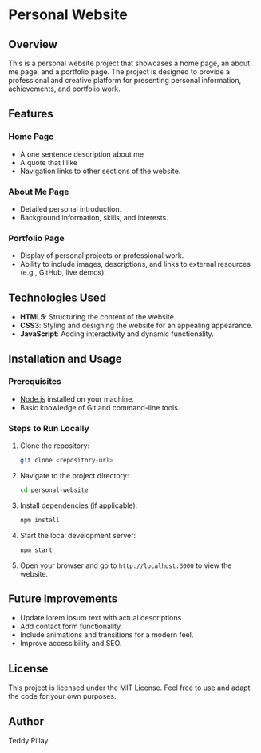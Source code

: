 # Personal Website

## Overview
This is a personal website project that showcases a home page, an about me page, and a portfolio page. The project is designed to provide a professional and creative platform for presenting personal information, achievements, and portfolio work.

## Features

### Home Page
- A one sentence description about me
- A quote that I like
- Navigation links to other sections of the website.

### About Me Page
- Detailed personal introduction.
- Background information, skills, and interests.


### Portfolio Page
- Display of personal projects or professional work.
- Ability to include images, descriptions, and links to external resources (e.g., GitHub, live demos).

## Technologies Used
- **HTML5**: Structuring the content of the website.
- **CSS3**: Styling and designing the website for an appealing appearance.
- **JavaScript**: Adding interactivity and dynamic functionality.

## Installation and Usage

### Prerequisites
- [Node.js](https://nodejs.org/) installed on your machine.
- Basic knowledge of Git and command-line tools.

### Steps to Run Locally
1. Clone the repository:
   ```bash
   git clone <repository-url>
   ```

2. Navigate to the project directory:
   ```bash
   cd personal-website
   ```

3. Install dependencies (if applicable):
   ```bash
   npm install
   ```

4. Start the local development server:
   ```bash
   npm start
   ```

5. Open your browser and go to `http://localhost:3000` to view the website.

## Future Improvements
- Update lorem ipsum text with actual descriptions
- Add contact form functionality.
- Include animations and transitions for a modern feel.
- Improve accessibility and SEO.

## License
This project is licensed under the MIT License. Feel free to use and adapt the code for your own purposes.

## Author
Teddy Pillay 


